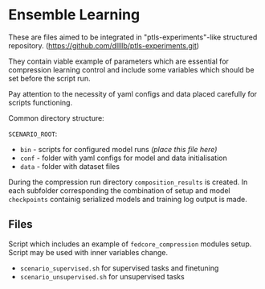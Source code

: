 # Ensemble Learning
These are files aimed to be integrated in "ptls-experiments"-like structured repository.
(https://github.com/dllllb/ptls-experiments.git)

They contain viable example of parameters which are essential for compression learning control and include some variables which should be set before the script run.

Pay attention to the necessity of yaml configs and data placed carefully for scripts functioning.

Common directory structure:

`SCENARIO_ROOT`:
- `bin` - scripts for configured model runs *(place this file here)*
- `conf` - folder with yaml configs for model and data initialisation
- `data` - folder with dataset files

During the compression run directory `composition_results` is created. In each subfolder corresponding the combination of setup and model `checkpoints` containig serialized models and training log output is made.

## Files
Script which includes an example of `fedcore_compression` modules setup. Script may be used with inner variables change.
* `scenario_supervised.sh` for supervised tasks and finetuning
* `scenario_unsupervised.sh` for unsupervised tasks